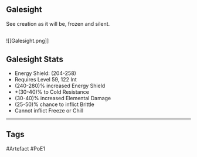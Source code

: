## Galesight
See creation as it will be, frozen and silent.
##
![[Galesight.png]]
## Galesight Stats
- Energy Shield: (204-258)
- Requires Level 59, 122 Int
- (240-280)% increased Energy Shield
- +(30-40)% to Cold Resistance
- (30-40)% increased Elemental Damage
- (25-50)% chance to inflict Brittle
- Cannot inflict Freeze or Chill


---
## Tags
#Artefact
#PoE1